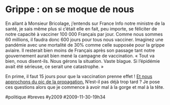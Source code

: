 # Grippe : on se moque de nous

En allant à Monsieur Bricolage, j’entends sur France Info notre ministre de la santé, je sais même plus si c’était elle en fait, peu importe, se féliciter de notre capacité à vacciner 100 000 Français par jour. Comme nous sommes 60 millions, il faudra donc 600 jours pour tous nous vacciner. Imaginez une pandémie avec une mortalité de 30% comme celle supposée pour la grippe aviaire. Il resterait bien moins de Français après son passage tant notre gouvernement aurait bien mené la campagne de vaccination. « Tout va bien, nous disent-ils. Nous gérons la situation. Vaste blague. Si l’épidémie avait été sérieuse, ce serait une catastrophe. »

En prime, il faut 15 jours pour que la vaccination prenne effet ! [Et nous approchons du pic de la propagation.](http://www.atoute.org/n/article134.html) N’est-il pas déjà trop tard ? Je pose ces questions alors que je commence à avoir mal à la gorge et mal à la tête.

#politique #breves #y2009 #2009-11-30-19h34
